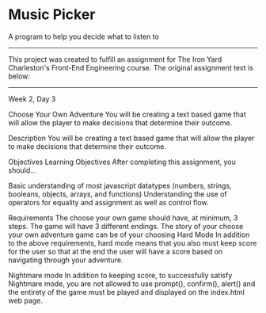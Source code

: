 # Music Picker
A program to help you decide what to listen to

----------------------------------

This project was created to fulfill an assignment for The Iron Yard Charleston's Front-End Engineering course. The original assignment text is below:

----------------------------------

Week 2, Day 3

Choose Your Own Adventure
You will be creating a text based game that will allow the player to make decisions that determine their outcome.

Description
You will be creating a text based game that will allow the player to make decisions that determine their outcome.

Objectives
Learning Objectives
After completing this assignment, you should…

Basic understanding of most javascript datatypes (numbers, strings, booleans, objects, arrays, and functions)
Understanding the use of operators for equality and assignment as well as control flow.

Requirements
The choose your own game should have, at minimum, 3 steps.
The game will have 3 different endings.
The story of your choose your own adventure game can be of your choosing
Hard Mode
In addition to the above requirements, hard mode means that you also must keep score for the user so that at the end the user will have a score based on navigating through your adventure.

Nightmare mode
In addition to keeping score, to successfully satisfy Nightmare mode, you are not allowed to use prompt(), confirm(), alert() and the entirety of the game must be played and displayed on the index.html web page.
